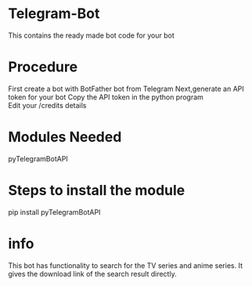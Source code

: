 # Telegram-Bot   
This contains the ready made bot code for your bot 
# Procedure
  First create a bot with BotFather bot from Telegram 
  Next,generate an API token for your bot 
  Copy the API token in the python program   
  Edit your /credits details
# Modules Needed
   pyTelegramBotAPI  
# Steps to install the module
   pip install pyTelegramBotAPI
# info 
  This bot has functionality to search for the TV series and anime series.
  It gives the download link of the search result directly.
 
